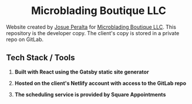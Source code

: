 <h1 align="center">
  Microblading Boutique LLC
</h1>

Website created by [Josue Peralta](https://josephusdev.com) for [Microblading Boutique LLC](https://www.browsbymonica.com).
This repository is the developer copy. The client's copy is stored in a private repo on GitLab.

## Tech Stack / Tools

1.  **Built with React using the Gatsby static site generator**

2.  **Hosted on the client's Netlify account with access to the GitLab repo**

3.  **The scheduling service is provided by Square Appointments**
